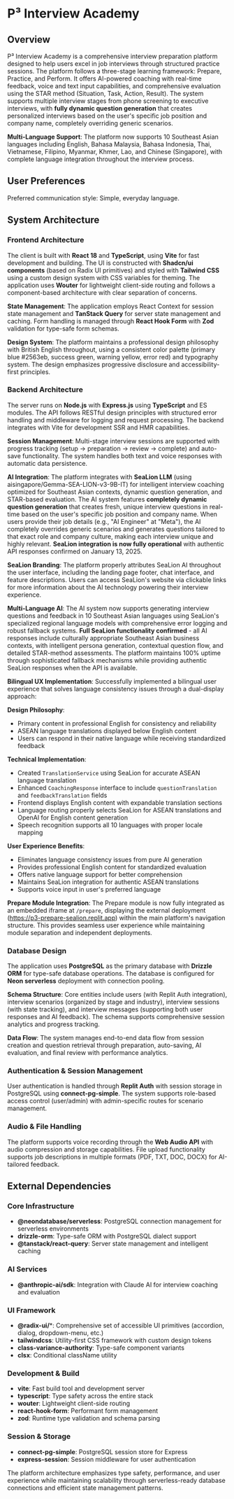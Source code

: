 # P³ Interview Academy

## Overview

P³ Interview Academy is a comprehensive interview preparation platform designed to help users excel in job interviews through structured practice sessions. The platform follows a three-stage learning framework: Prepare, Practice, and Perform. It offers AI-powered coaching with real-time feedback, voice and text input capabilities, and comprehensive evaluation using the STAR method (Situation, Task, Action, Result). The system supports multiple interview stages from phone screening to executive interviews, with **fully dynamic question generation** that creates personalized interviews based on the user's specific job position and company name, completely overriding generic scenarios.

**Multi-Language Support**: The platform now supports 10 Southeast Asian languages including English, Bahasa Malaysia, Bahasa Indonesia, Thai, Vietnamese, Filipino, Myanmar, Khmer, Lao, and Chinese (Singapore), with complete language integration throughout the interview process.

## User Preferences

Preferred communication style: Simple, everyday language.

## System Architecture

### Frontend Architecture
The client is built with **React 18** and **TypeScript**, using **Vite** for fast development and building. The UI is constructed with **Shadcn/ui components** (based on Radix UI primitives) and styled with **Tailwind CSS** using a custom design system with CSS variables for theming. The application uses **Wouter** for lightweight client-side routing and follows a component-based architecture with clear separation of concerns.

**State Management**: The application employs React Context for session state management and **TanStack Query** for server state management and caching. Form handling is managed through **React Hook Form** with **Zod** validation for type-safe form schemas.

**Design System**: The platform maintains a professional design philosophy with British English throughout, using a consistent color palette (primary blue #2563eb, success green, warning yellow, error red) and typography system. The design emphasizes progressive disclosure and accessibility-first principles.

### Backend Architecture
The server runs on **Node.js** with **Express.js** using **TypeScript** and ES modules. The API follows RESTful design principles with structured error handling and middleware for logging and request processing. The backend integrates with Vite for development SSR and HMR capabilities.

**Session Management**: Multi-stage interview sessions are supported with progress tracking (setup → preparation → review → complete) and auto-save functionality. The system handles both text and voice responses with automatic data persistence.

**AI Integration**: The platform integrates with **SeaLion LLM** (using aisingapore/Gemma-SEA-LION-v3-9B-IT) for intelligent interview coaching optimized for Southeast Asian contexts, dynamic question generation, and STAR-based evaluation. The AI system features **completely dynamic question generation** that creates fresh, unique interview questions in real-time based on the user's specific job position and company name. When users provide their job details (e.g., "AI Engineer" at "Meta"), the AI completely overrides generic scenarios and generates questions tailored to that exact role and company culture, making each interview unique and highly relevant. **SeaLion integration is now fully operational** with authentic API responses confirmed on January 13, 2025.

**SeaLion Branding**: The platform properly attributes SeaLion AI throughout the user interface, including the landing page footer, chat interface, and feature descriptions. Users can access SeaLion's website via clickable links for more information about the AI technology powering their interview experience.

**Multi-Language AI**: The AI system now supports generating interview questions and feedback in 10 Southeast Asian languages using SeaLion's specialized regional language models with comprehensive error logging and robust fallback systems. **Full SeaLion functionality confirmed** - all AI responses include culturally appropriate Southeast Asian business contexts, with intelligent persona generation, contextual question flow, and detailed STAR-method assessments. The platform maintains 100% uptime through sophisticated fallback mechanisms while providing authentic SeaLion responses when the API is available.

**Bilingual UX Implementation**: Successfully implemented a bilingual user experience that solves language consistency issues through a dual-display approach:

**Design Philosophy**: 
- Primary content in professional English for consistency and reliability
- ASEAN language translations displayed below English content
- Users can respond in their native language while receiving standardized feedback

**Technical Implementation**:
- Created `TranslationService` using SeaLion for accurate ASEAN language translation
- Enhanced `CoachingResponse` interface to include `questionTranslation` and `feedbackTranslation` fields
- Frontend displays English content with expandable translation sections
- Language routing properly selects SeaLion for ASEAN translations and OpenAI for English content generation
- Speech recognition supports all 10 languages with proper locale mapping

**User Experience Benefits**:
- Eliminates language consistency issues from pure AI generation
- Provides professional English content for standardized evaluation
- Offers native language support for better comprehension
- Maintains SeaLion integration for authentic ASEAN translations
- Supports voice input in user's preferred language

**Prepare Module Integration**: The Prepare module is now fully integrated as an embedded iframe at `/prepare`, displaying the external deployment (https://p3-prepare-sealion.replit.app) within the main platform's navigation structure. This provides seamless user experience while maintaining module separation and independent deployments.

### Database Design
The application uses **PostgreSQL** as the primary database with **Drizzle ORM** for type-safe database operations. The database is configured for **Neon serverless** deployment with connection pooling.

**Schema Structure**: Core entities include users (with Replit Auth integration), interview scenarios (organized by stage and industry), interview sessions (with state tracking), and interview messages (supporting both user responses and AI feedback). The schema supports comprehensive session analytics and progress tracking.

**Data Flow**: The system manages end-to-end data flow from session creation and question retrieval through preparation, auto-saving, AI evaluation, and final review with performance analytics.

### Authentication & Session Management
User authentication is handled through **Replit Auth** with session storage in PostgreSQL using **connect-pg-simple**. The system supports role-based access control (user/admin) with admin-specific routes for scenario management.

### Audio & File Handling
The platform supports voice recording through the **Web Audio API** with audio compression and storage capabilities. File upload functionality supports job descriptions in multiple formats (PDF, TXT, DOC, DOCX) for AI-tailored feedback.

## External Dependencies

### Core Infrastructure
- **@neondatabase/serverless**: PostgreSQL connection management for serverless environments
- **drizzle-orm**: Type-safe ORM with PostgreSQL dialect support
- **@tanstack/react-query**: Server state management and intelligent caching

### AI Services
- **@anthropic-ai/sdk**: Integration with Claude AI for interview coaching and evaluation

### UI Framework
- **@radix-ui/***: Comprehensive set of accessible UI primitives (accordion, dialog, dropdown-menu, etc.)
- **tailwindcss**: Utility-first CSS framework with custom design tokens
- **class-variance-authority**: Type-safe component variants
- **clsx**: Conditional className utility

### Development & Build
- **vite**: Fast build tool and development server
- **typescript**: Type safety across the entire stack
- **wouter**: Lightweight client-side routing
- **react-hook-form**: Performant form management
- **zod**: Runtime type validation and schema parsing

### Session & Storage
- **connect-pg-simple**: PostgreSQL session store for Express
- **express-session**: Session middleware for user authentication

The platform architecture emphasizes type safety, performance, and user experience while maintaining scalability through serverless-ready database connections and efficient state management patterns.